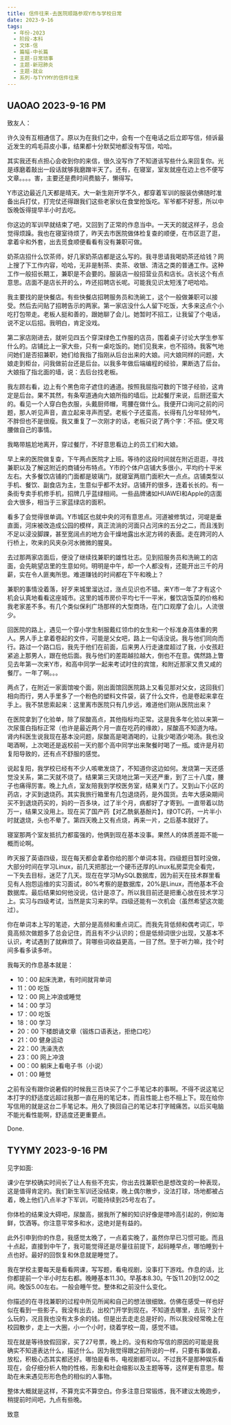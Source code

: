 ```yaml
---
title: 信件往来-去医院顺路参观Y市与学校日常
date: 2023-9-16
tags:
  - 年份-2023
  - 阶段-本科
  - 文体-信
  - 篇幅-中长篇
  - 主题-日常琐事
  - 主题-新冠肺炎
  - 主题-就业
  - 系列-与TYYMY的信件往来
---
```


## UAOAO 2023-9-16 PM

致友人：

许久没有互相通信了。原以为在我们之中，会有一个在电话之后立即写信，倾诉最近发生的鸡毛蒜皮小事，结果都十分默契地都没有写信，哈哈。

其实我还有点担心会收到你的来信，很久没写作了不知道该写些什么来回复你。光是琢磨着敲出一段话就够我磨蹭半天了。还有，在寝室，室友就座在边上也不便写文章。。。。害，主要还是费时间费脑子，懒得写。

Y市这边最近几天都是晴天。大一新生刚开学不久，都穿着军训的服装仿佛随时准备出兵打仗，打完仗还得跟我们这些老家伙在食堂抢饭吃。军爷都不好惹，所以中饭晚饭得提早半小时去吃。

你这边的军训早就结束了吧，又回到了正常的作息当中。一天天的就这样子，总会觉得烦躁。我也在寝室待烦了，昨天去市医院做体检复查的顺便，在市区逛了逛，拿着伞和外套，出去觅食顺便看看有没有兼职可做。

奶茶店招什么饮茶师，好几家奶茶店都是这么写的。我寻思请我喝奶茶还给钱？网上搜了下工作内容，哈哈，无非是制茶、卖茶、收银、清洁之类的普通工作。这种工作一般招长期工，兼职是不会要的。服装店一般招营业员和店长。店长这个有点意思。店面不是店长开的么，咋还招聘店长呢。可能我见识太短浅了吧哈哈。

我主要找的是快餐店。有些快餐店招聘服务员和洗碗工，这个一般做兼职可以接受。然后去问贴了招聘告示的两家。第一家店没什么人留下吃饭，大多来这点个小吃打包带走。老板人挺和善的，跟她聊了会儿。她暂时不招工，让我留了个电话，说不定以后招。我明白，肯定没戏。

第二家店刚进去，就听见四五个穿深绿色工作服的店员，围着桌子讨论大学生参军什么的。店铺比上一家大些，只有一桌吃饭的。她们见我来，也不招待。我客气地问她们是否招兼职，她们给我指了指刚从后台出来的大娘。问大娘同样的问题，大娘走到柜台，问我做前台还是后台。以我多年做后端编程的经验，果断选了后台。大娘指了指北面的墙，说：去后台找老板。

我左顾右看，边上有个黑色帘子遮住的通道。按照我屈指可数的下馆子经验，这肯定是后台。果不其然，有条窄道通向大娘所指的墙后。比起餐厅来说，后厨还蛮大的。看见一个人穿白色衣服，头戴厨师帽，弯腰在做什么。我便开口询问之前的问题，那人听见声音，直立起来寻声而望。老板个子还蛮高，长得有几分年轻帅气，不胖但也不是很瘦。我又重复了一次刚才的话，老板只说了两个字：不招。便又弯腰做自己的事情。

我略带尴尬地离开，穿过餐厅，不好意思看边上的员工们和大娘。

早上来的医院做复查，下午两点医院才上班。等待的这段时间就在附近逛逛，寻找兼职以及了解这附近的商铺分布特点。Y市的个体户店铺大多很小，平均约十平米左右。大多餐饮店铺的门面都是玻璃门，就寝室两扇门面积大一点点。店铺类型以手机、餐饮、副食店为主，生意似乎都不太好。店铺开的很多，连着长长的。有一条街专卖手机修手机，招牌几乎蓝绿相间。一些品牌诸如HUAWEI和Apple的店面会大很多，相当于三家蓝绿店的面积。

看多了会觉得很单调。Y市城区也就中央的河有意思点。河道被修筑过，河堤是垂直面，河床被改造成公园的模样，真正流淌的河面只占河床的五分之二，而且浅到不足以浸没脚踝，甚至宽阔点的地方会干燥地露出水泥方砖的表面。走在跨河的人行桥上，吹来的风夹杂河水微微的腥臭。

去过那两家店面后，便没了继续找兼职的雄性壮志。见到招服务员和洗碗工的店面，会先眺望店里的生意如何。明明是中午，却一个人都没有，还能开出三千的月薪，实在令人匪夷所思。难道赚钱的时间都在下午和晚上？

兼职的事情没着落，好歹来城里溜达过，涨点见识也不错。来Y市一年了才有这个机会认真地看看这座城市。这里的城市房价平均七千一平米，餐饮店饭菜的价格和我老家差不多。有几个类似保利广场那样的大型商场，在门口观摩了会儿，人流很少。

回医院的路上，遇见一个穿小学生制服戴红领巾的女生和一个标准身高体重的男人。男人手上拿着卷起的文件，可能是父女吧，路上一句话没说。我与他们同向而行。路过一个路口后，我先于他们在前面，后来男人行走速度超过了我，小女孩赶紧追上那男人，跟在他后面。我与他们的差距越拉越大，倒也不在意。偶然路上瞥见去年第一次来Y市，和高中同学一起来考试时住的宾馆，和附近那家又贵又咸的餐厅。一年了啊。。。

两点了，在附近一家面馆唆个面，刚出面馆回医院路上又看见那对父女，这回我们相向而行，男人手里多了一个粉色的塑料文件袋，装了什么文件，也是卷起来拿在手上。我不禁思索起来：这里离市医院只有几步远，难道他们刚从医院出来？

在医院拿到了化验单，除了尿酸高点，其他指标均正常。这是我多年化验以来第一次尿蛋白指标正常（也许是最近两个月一直在吃药的缘故），尿酸高不知道为啥。肾内科医生说我现在基本没问题，尿酸高是喝酒喝的，让我少喝酒少喝汤。我也没喝酒啊，上次喝还是返校前一天约那个高中同学出来聚餐时喝了一瓶。或许是月初复阳导致的，还有点不舒服的感觉。

说起复阳，我学校已经有不少人咳嗽发烧了，不知道你这边如何。发烧第一天还感觉没关系，第二天就不烧了。结果第三天烧地比第一天还严重，到了三十八度，腰子也痛得厉害。晚上九点，室友陪我到学校医务室，结果关门了。又到山下小区的药店，才买到退烧药。其实我旅行箱里有几包退烧药，是外国货。去年大感染期间买不到退烧药买的，妈的一百多块，过了半个月，病都好了才寄到。一直带着以防万一，结果又没用上。现在买了国产药【对乙酰氨基酚片】，绿OTC药，一片半小时就退烧，头也不晕了。第四天晚上又有点烧，再来一片，之后基本就好了。

寝室那两个室友抵抗力都蛮强的，他俩到现在基本没事。果然人的体质差距不能一概而论啊。

昨天报了英语四级，现在每天都会拿着你给的那个单词本背。四级题目暂时没做，大部分时间在学习Linux，前几天把那比一个硬币还厚的Linux私房菜完全看完，一下失去目标，迷茫了几天。现在在学习MySQL数据库，因为前天在技术群里看见有人抱怨运维的实习面试，80%考察的是数据库，20%是Linux，而他基本不会数据库。最后结果如何他没说，估计是凉了。所以我目前还是把重心放在技术学习上。实习与四级考试，当然是实习来的早。四级还能有一次机会（虽然希望这次能过）。

你在单词本上写的笔迹，大部分是高频和重点词汇。而我先背低频和偶考词汇，毕竟高频次做题多了总会记住，而且有不少认识的；但是低频词很少出现，又基本不认识，考试遇到了就麻烦了。背哪些词收益更高，一目了然。至于听力嘛，找个时间多看多读多听。

我每天的作息基本就是：

- 10：00 起床洗漱，有时间就背单词
- 11：00 吃饭
- 12：00 网上冲浪或睡觉
- 14：00 学习
- 17：00 吃饭
- 18：00 学习
- 20：00 下楼朗诵文章（锻炼口语表达，拒绝口吃）
- 21：00 健身运动
- 22：00 洗澡洗衣
- 23：00 网上冲浪
- 00：00 躺床上看电子书（小说）
- 01：00 睡觉

之前有没有跟你说暑假的时候我三百块买了个二手笔记本的事啊。不得不说这笔记本打字的舒适度远超过我那一直在用的笔记本，而且性能上也不相上下。现在给你写信用的就是这台二手笔记本。用久了换回自己的笔记本打字贼痛苦。以后买电脑不能光看性能啊，舒适度还更重要点。

Done.

## TYYMY 2023-9-16 PM

见字如面:

课少在学校确实时间长了让人有些不充实，你出去找兼职也是想改变的一种表现，这是值得肯定的。我们新生军训还没结束，晚上偶尔散步，没法打球，场地都被占着，晚上他们八点半才下军训，可能持续到25号左右了。

你体检的结果没大碍吧，尿酸高，据我所了解的知识好像是嘌呤高引起的，例如海鲜，饮酒等。你注意平常多和水，这绝对是有益的。

此外引申到你的作息，我感觉太晚了，一点着实晚了，虽然你早已习惯可能。而且十点起，直接到中午了，我可能觉得还是尽量往前提下，起码睡早点，哪怕睡到十点也好。最好的回恢复和休息就是睡觉了。

我在学校主要每天是看看网课，写写题，看电视剧，没事打下游戏。作息的话，比你都提前一个半小时左右都。晚睡基本11.30。早基本8.30。午饭11.20到12.00之间。晚饭5.00左右。一般会睡午觉。整体和之前没什么变化。

你描述的在寻找兼职的过程中所见所闻和自己的想法很细致。仿佛在感受一样也好似在看到一些影子。我没有出去，出校门开学到现在。不知道去哪里，去玩？没什么玩的，况且我也没有太多余的钱。但是出去走走总是好的，所以我没经常晚上在校园散步，走上一大圈，小一个小时，绕着学校一周，感觉不错。

现在就是等待放假回家，买了27号票，晚上的。没有和你写信的原因的可能是我确实不知道表达什么，描述什么。因为我觉得跟之前所说的一样，只要有事做着，放松，积极心态其实都还好。哪怕是看书，电视剧都可以。不过我不是那种娱乐看现在，会仔细分析人物的性格，形象和社会缩影以及主题等等，这样更有意思。帮助在未来遇见形形色色的相似的人事物。

整体大概就是这样，不算充实不算空白。你多注意日常锻炼，我不建议太晚跑步，稍提前时间吧，九点有些晚。

致意

